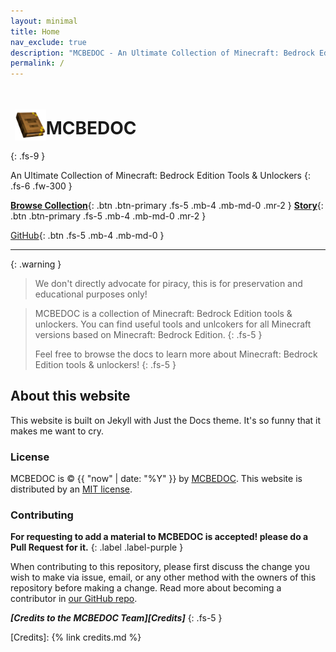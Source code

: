 ```yaml
---
layout: minimal
title: Home
nav_exclude: true
description: "MCBEDOC - An Ultimate Collection of Minecraft: Bedrock Edition Tools & Unlockers"
permalink: /
---
```


# <img src="/assets/images/favicon.png" alt="drawing" width="50" style="transform: translate(7px, 10px);"/> MCBEDOC
{: .fs-9 }

An Ultimate Collection of Minecraft: Bedrock Edition Tools & Unlockers
{: .fs-6 .fw-300 }

[**Browse Collection**](/windows){: .btn .btn-primary .fs-5 .mb-4 .mb-md-0 .mr-2 }
[**Story**](story/){: .btn .btn-primary .fs-5 .mb-4 .mb-md-0 .mr-2 }
<!-- [**DMCA**](/dmca){: .btn .btn-blue .mb-4 .mb-md-0 .fs-5 .mr-2} -->
[GitHub][MCBEDOC Repo]{: .btn .fs-5 .mb-4 .mb-md-0 }

---

{: .warning }
> We don't directly advocate for piracy, this is for preservation and educational purposes only!

> MCBEDOC is a collection of Minecraft: Bedrock Edition tools & unlockers. You can find useful tools and unlcokers for all Minecraft versions based on Minecraft: Bedrock Edition.
> {: .fs-5 }
>
> Feel free to browse the docs to learn more about Minecraft: Bedrock Edition tools & unlockers!
{: .fs-5 }

## About this website

This website is built on Jekyll with Just the Docs theme. It's so funny that it makes me want to cry.

### License

MCBEDOC is &copy; {{ "now" | date: "%Y" }} by [MCBEDOC][MCBEDOC Repo].
This website is distributed by an [MIT license](https://github.com/mcbedoc/mcbedoc.github.io/tree/main/LICENSE.txt).

### Contributing

**For requesting to add a material to MCBEDOC is accepted! please do a Pull Request for it.**
{: .label .label-purple }

When contributing to this repository, please first discuss the change you wish to make via issue,
email, or any other method with the owners of this repository before making a change. Read more about becoming a contributor in [our GitHub repo](https://github.com/mcbedoc/mcbedoc.github.io#contributing).

***[Credits to the MCBEDOC Team][Credits]***
{: .fs-5 }

[MCBEDOC Repo]: https://github.com/mcbedoc/mcbedoc.github.io
[MCBEDOC README]: https://github.com/mcbedoc/mcbedoc.github.io/blob/main/README.md
[Credits]: {% link credits.md %}
